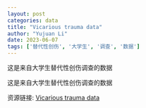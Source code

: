 ```yaml
---
layout: post
categories: data
title: "Vicarious trauma data"
author: "Yujuan Li"
date: 2023-06-07
tags: ['替代性创伤', '大学生', '调查', '数据']
---
```


这是来自大学生替代性创伤调查的数据

这是来自大学生替代性创伤调查的数据

资源链接: [Vicarious trauma data](https://doi.org/10.57760/sciencedb.08493)
